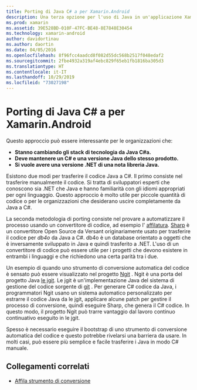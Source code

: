 ```yaml
---
title: Porting di Java C# a per Xamarin.Android
description: Una terza opzione per l'uso di Java in un'applicazione Xamarin.Android consiste nel trasferire il codice sorgente C#Java a.
ms.prod: xamarin
ms.assetid: 39E528BD-010F-47FC-BE48-8E7848E30454
ms.technology: xamarin-android
author: davidortinau
ms.author: daortin
ms.date: 04/05/2016
ms.openlocfilehash: 8f96fcc4aadcd8f082d55dc568b2517f048edaf2
ms.sourcegitcommit: 2fbe4932a319af4ebc829f65eb1fb1816ba305d3
ms.translationtype: HT
ms.contentlocale: it-IT
ms.lasthandoff: 10/29/2019
ms.locfileid: "73027198"
---
```

# <a name="porting-java-to-c-for-xamarinandroid"></a>Porting di Java C# a per Xamarin.Android

Questo approccio può essere interessante per le organizzazioni che:

- **Stanno cambiando gli stack di tecnologia da Java C#a.**
- **Deve mantenere un C# e una versione Java dello stesso prodotto.**
- **Si vuole avere una versione .NET di una nota libreria Java.**

Esistono due modi per trasferire il codice Java a C#. Il primo consiste nel trasferire manualmente il codice. Si tratta di sviluppatori esperti che conoscono sia .NET che Java e hanno familiarità con gli idiomi appropriati per ogni linguaggio. Questo approccio è molto utile per piccole quantità di codice o per le organizzazioni che desiderano uscire completamente da Java a C#.

La seconda metodologia di porting consiste nel provare a automatizzare il processo usando un convertitore di codice, ad esempio l' [affilatura](https://github.com/mono/sharpen). [Sharp](https://github.com/mono/sharpen) è un convertitore Open Source da Versant originariamente usato per trasferire il codice per *db4o* da Java a C#. db4o è un database orientato a oggetti che è inversamente sviluppato in Java e quindi trasferito a .NET. L'uso di un convertitore di codice può essere utile per i progetti che devono esistere in entrambi i linguaggi e che richiedono una certa parità tra i due.

Un esempio di quando uno strumento di conversione automatica del codice è sensato può essere visualizzato nel progetto [Ngit](https://github.com/mono/ngit) .
Ngit è una porta del progetto Java [le jgit](https://eclipse.org/).
Le jgit è un'implementazione Java del sistema di gestione del codice sorgente di [git](https://git-scm.com/) . Per generare C# codice da Java, i programmatori Ngit usano un sistema automatico personalizzato per estrarre il codice Java da le jgit, applicare alcune patch per gestire il processo di conversione, quindi eseguire Sharp, che genera il C# codice. In questo modo, il progetto Ngit può trarre vantaggio dal lavoro continuo continuativo eseguito in le jgit.

Spesso è necessario eseguire il bootstrap di uno strumento di conversione automatica del codice e questo potrebbe rivelarsi una barriera da usare. In molti casi, può essere più semplice e facile trasferire i Java in modo C# manuale.

## <a name="related-links"></a>Collegamenti correlati

- [Affila strumento di conversione](https://github.com/mono/sharpen)
